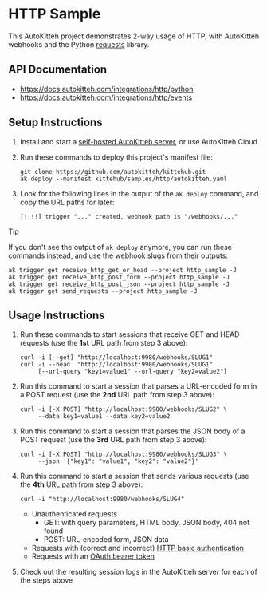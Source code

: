 # HTTP Sample

This AutoKitteh project demonstrates 2-way usage of HTTP, with AutoKitteh
webhooks and the Python [requests](https://requests.readthedocs.io/) library.

## API Documentation

- https://docs.autokitteh.com/integrations/http/python
- https://docs.autokitteh.com/integrations/http/events

## Setup Instructions

1. Install and start a
   [self-hosted AutoKitteh server](https://docs.autokitteh.com/get_started/quickstart),
   or use AutoKitteh Cloud

2. Run these commands to deploy this project's manifest file:

   ```shell
   git clone https://github.com/autokitteh/kittehub.git
   ak deploy --manifest kittehub/samples/http/autokitteh.yaml
   ```

3. Look for the following lines in the output of the `ak deploy` command, and
   copy the URL paths for later:

   ```
   [!!!!] trigger "..." created, webhook path is "/webhooks/..."
   ```

> [!TIP]
> If you don't see the output of `ak deploy` anymore, you can run these
> commands instead, and use the webhook slugs from their outputs:
>
> ```shell
> ak trigger get receive_http_get_or_head --project http_sample -J
> ak trigger get receive_http_post_form --project http_sample -J
> ak trigger get receive_http_post_json --project http_sample -J
> ak trigger get send_requests --project http_sample -J
> ```

## Usage Instructions

1. Run these commands to start sessions that receive GET and HEAD requests
   (use the **1st** URL path from step 3 above):

   ```shell
   curl -i [--get] "http://localhost:9980/webhooks/SLUG1"
   curl -i --head  "http://localhost:9980/webhooks/SLUG1"
        [--url-query "key1=value1" --url-query "key2=value2"]
   ```

2. Run this command to start a session that parses a URL-encoded form in a
   POST request (use the **2nd** URL path from step 3 above):

   ```shell
   curl -i [-X POST] "http://localhost:9980/webhooks/SLUG2" \
        --data key1=value1 --data key2=value2
   ```

3. Run this command to start a session that parses the JSON body of a POST
   request (use the **3rd** URL path from step 3 above):

   ```shell
   curl -i [-X POST] "http://localhost:9980/webhooks/SLUG3" \
        --json '{"key1": "value1", "key2": "value2"}'
   ```

4. Run this command to start a session that sends various requests (use the
   **4th** URL path from step 3 above):

   ```shell
   curl -i "http://localhost:9980/webhooks/SLUG4"
   ```

   - Unauthenticated requests
     - GET: with query parameters, HTML body, JSON body, 404 not found
     - POST: URL-encoded form, JSON data
   - Requests with (correct and incorrect)
     [HTTP basic authentication](https://datatracker.ietf.org/doc/html/rfc7617)
   - Requests with an
     [OAuth bearer token](https://datatracker.ietf.org/doc/html/rfc6750)

5. Check out the resulting session logs in the AutoKitteh server for each of
   the steps above
